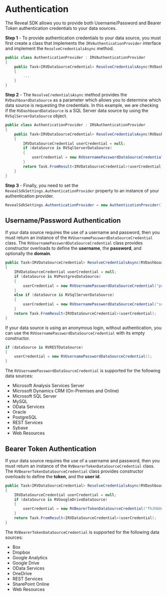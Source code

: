 # Authentication

The Reveal SDK allows you to provide both Username/Password and Bearer Token authentication credentials to your data sources.

**Step 1** - To provide authentication credentials to your data source, you must first create a class that implements the `IRVAuthenticationProvider` interface and implement the `ResolveCredentialsAsync` method.

```cs
public class AuthenticationProvider : IRVAuthenticationProvider
{
    public Task<IRVDataSourceCredential> ResolveCredentialsAsync(RVDashboardDataSource dataSource)
    {
        ...
    }
}
```

**Step 2** - The `ResolveCredentialsAsync` method provides the `RVDashboardDataSource` as a parameter which allows you to determine which data source is requesting the credentials. In this example, we are checking if the `RVDashboardDataSource` is a SQL Server data source by using the `RVSqlServerDataSource` object.

```cs
public class AuthenticationProvider : IRVAuthenticationProvider
{
    public Task<IRVDataSourceCredential> ResolveCredentialsAsync(RVDashboardDataSource dataSource)
    {
        IRVDataSourceCredential userCredential = null;
        if (dataSource is RVSqlServerDataSource)
        {
            userCredential = new RVUsernamePasswordDataSourceCredential("sqlserveruser", "password");
        }
        return Task.FromResult<IRVDataSourceCredential>(userCredential);
    }
}
```

**Step 3** - Finally, you need to set the `RevealSdkSettings.AuthenticationProvider` property to an instance of your authentication provider.

```cs
RevealSdkSettings.AuthenticationProvider = new AuthenticationProvider();
```

## Username/Password Authentication

If your data source requires the use of a username and password, then you must return an instance of the `RVUsernamePasswordDataSourceCredential` class. The `RVUsernamePasswordDataSourceCredential` class provides constructor overloads to define the **username**, the **password**, and optionally the **domain**.

```cs
public Task<IRVDataSourceCredential> ResolveCredentialsAsync(RVDashboardDataSource dataSource)
{
    IRVDataSourceCredential userCredential = null;
    if (dataSource is RVPostgresDataSource)
    {
        userCredential = new RVUsernamePasswordDataSourceCredential("postgresuser", "password");
    }
    else if (dataSource is RVSqlServerDataSource)
    {
        userCredential = new RVUsernamePasswordDataSourceCredential("sqlserveruser", "password", "domain");
    }
    return Task.FromResult<IRVDataSourceCredential>(userCredential);
}
```

If your data source is using an anonymous login, without authentication, you can use the `RVUsernamePasswordDataSourceCredential` with its empty constructor.

```cs
if (dataSource is RVRESTDataSource)
{
    userCredential = new RVUsernamePasswordDataSourceCredential();
}
```

The `RVUsernamePasswordDataSourceCredential` is supported for the following data sources:
- Microsoft Analysis Services Server
- Microsoft Dynamics CRM (On-Premises and Online)
- Microsoft SQL Server
- MySQL
- OData Services
- Oracle
- PostgreSQL
- REST Services
- Sybase
- Web Resources

## Bearer Token Authentication

If your data source requires the use of a username and password, then you must return an instance of the `RVBearerTokenDataSourceCredential` class. The `RVBearerTokenDataSourceCredential` class provides constructor overloads to define the **token**, and the **user id**.

```cs
public Task<IRVDataSourceCredential> ResolveCredentialsAsync(RVDashboardDataSource dataSource)
{
    IRVDataSourceCredential userCredential = null;
    if (dataSource is RVGoogleDriveDataSource)
    {
        userCredential = new RVBearerTokenDataSourceCredential("fhJhbUci0mJSUzi1nIiSint....", "user@company.com");
    }
    return Task.FromResult<IRVDataSourceCredential>(userCredential);
}
```

The `RVBearerTokenDataSourceCredential` is supported for the following data sources:
- Box
- Dropbox
- Google Analytics
- Google Drive
- OData Services
- OneDrive
- REST Services
- SharePoint Online
- Web Resources